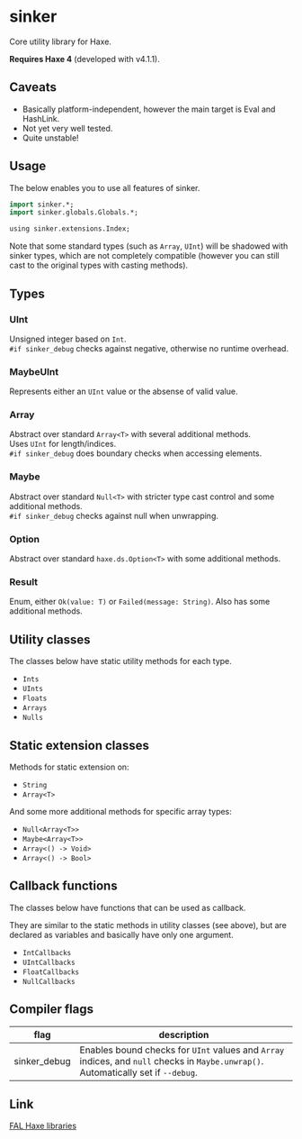 # sinker

Core utility library for Haxe.

**Requires Haxe 4** (developed with v4.1.1).


## Caveats

- Basically platform-independent, however the main target is Eval and HashLink.
- Not yet very well tested.
- Quite unstable!


## Usage

The below enables you to use all features of sinker.

```haxe
import sinker.*;
import sinker.globals.Globals.*;

using sinker.extensions.Index;
```

Note that some standard types (such as `Array`, `UInt`) will be shadowed with sinker types, which are not completely compatible (however you can still cast to the original types with casting methods).


## Types

### UInt

Unsigned integer based on `Int`.  
`#if sinker_debug` checks against negative, otherwise no runtime overhead.

### MaybeUInt

Represents either an `UInt` value or the absense of valid value.

### Array<T>

Abstract over standard `Array<T>` with several additional methods.  
Uses `UInt` for length/indices.  
`#if sinker_debug` does boundary checks when accessing elements.

### Maybe<T>

Abstract over standard `Null<T>` with stricter type cast control and some additional methods.  
`#if sinker_debug` checks against null when unwrapping.

### Option<T>

Abstract over standard `haxe.ds.Option<T>` with some additional methods.

### Result<T>

Enum, either `Ok(value: T)` or `Failed(message: String)`. Also has some additional methods.

## Utility classes

The classes below have static utility methods for each type.

- `Ints`
- `UInts`
- `Floats`
- `Arrays`
- `Nulls`


## Static extension classes

Methods for static extension on:

- `String`
- `Array<T>`

And some more additional methods for specific array types:

- `Null<Array<T>>`
- `Maybe<Array<T>>`
- `Array<() -> Void>`
- `Array<() -> Bool>`


## Callback functions

The classes below have functions that can be used as callback.

They are similar to the static methods in utility classes (see above), but are declared as variables and basically have only one argument.

- `IntCallbacks`
- `UIntCallbacks`
- `FloatCallbacks`
- `NullCallbacks`


## Compiler flags

|flag|description|
|---|---|
|sinker_debug|Enables bound checks for `UInt` values and `Array` indices, and `null` checks in `Maybe.unwrap()`. Automatically set if `--debug`.|


## Link

[FAL Haxe libraries](https://github.com/fal-works/fal-haxe-libraries)

